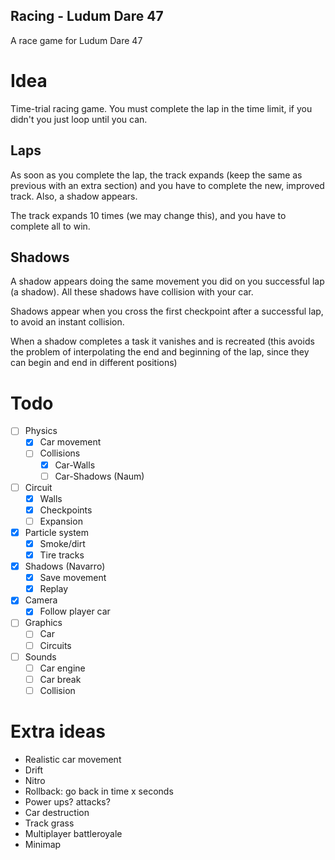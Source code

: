 ## Racing - Ludum Dare 47

A race game for Ludum Dare 47

# Idea

Time-trial racing game. You must complete the lap in the time limit, if you
didn't you just loop until you can.

## Laps

As soon as you complete the lap, the track expands (keep the same as previous
with an extra section) and you have to complete the new, improved track.
Also, a shadow appears.

The track expands 10 times (we may change this), and you have to complete all to
win.

## Shadows

A shadow appears doing the same movement you did on you successful lap
(a shadow). All these shadows have collision with your car.

Shadows appear when you cross the first checkpoint after a successful lap, to
avoid an instant collision.

When a shadow completes a task it vanishes and is recreated (this avoids the
problem of interpolating the end and beginning of the lap, since they can begin
and end in different positions)

# Todo

- [ ] Physics
  - [x] Car movement
  - [ ] Collisions
    - [x] Car-Walls
    - [ ] Car-Shadows (Naum)

- [ ] Circuit
  - [x] Walls
  - [x] Checkpoints
  - [ ] Expansion

- [x] Particle system
  - [x] Smoke/dirt
  - [x] Tire tracks

- [x] Shadows (Navarro)
  - [x] Save movement
  - [x] Replay

- [x] Camera
  - [x] Follow player car

- [ ] Graphics
  - [ ] Car
  - [ ] Circuits

- [ ] Sounds
  - [ ] Car engine
  - [ ] Car break
  - [ ] Collision

# Extra ideas

- Realistic car movement
- Drift
- Nitro
- Rollback: go back in time x seconds
- Power ups? attacks?
- Car destruction
- Track grass
- Multiplayer battleroyale
- Minimap
